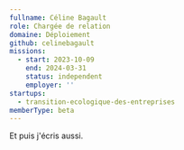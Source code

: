 ```yaml
---
fullname: Céline Bagault
role: Chargée de relation
domaine: Déploiement
github: celinebagault
missions:
  - start: 2023-10-09
    end: 2024-03-31
    status: independent
    employer: ''
startups:
  - transition-ecologique-des-entreprises
memberType: beta
---
```


Et puis j'écris aussi.
